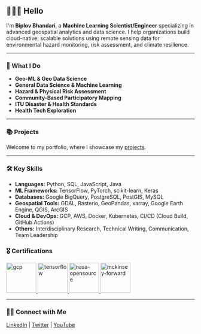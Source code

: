 ## 🙋🏻‍♂️ Hello

I'm **Biplov Bhandari**, a **Machine Learning Scientist/Engineer** specializing in advanced geospatial analytics and data science. I help organizations build cloud-native, scalable solutions using remote sensing data for environmental hazard monitoring, risk assessment, and climate resilience.

---

### 🔎 What I Do
<!-- - 🗺️ **Geo-ML & Geo Data Science**
- 🤖 **General Data Science & Machine Learning**
- 🌋 **Hazard & Physical Risk Assessment**
- 🌍 **Community-Based Participatory Mapping**
- 🚑 **ITU Disaster & Health Standards**
- 🏥 **Health Tech Exploration** -->
- **Geo-ML & Geo Data Science**
- **General Data Science & Machine Learning**
- **Hazard & Physical Risk Assessment**
- **Community-Based Participatory Mapping**
- **ITU Disaster & Health Standards**
- **Health Tech Exploration**

---


### 📚 Projects
Welcome to my portfolio, where I showcase my [projects](#).

---

### 🛠️ Key Skills
- **Languages:** Python, SQL, JavaScript, Java  
- **ML Frameworks:** TensorFlow, PyTorch, scikit-learn, Keras  
- **Databases:** Google BigQuery, PostgreSQL, PostGIS, MySQL  
- **Geospatial Tools:** GDAL, Rasterio, GeoPandas, xarray, Google Earth Engine, QGIS, ArcGIS  
- **Cloud & DevOps:** GCP, AWS, Docker, Kubernetes, CI/CD (Cloud Build, GitHub Actions)  
- **Others:** Interdisciplinary Research, Technical Writing, Communication, Team Leadership

### 🎖️ Certifications
<p align="left">
  <a href="https://www.credly.com/badges/0b92831a-b89f-4e65-aa96-74266ec0fd95/public_url" rel="nofollow">
    <img src="https://images.credly.com/size/680x680/images/05e71e7e-92a1-4821-8530-4176b2e3c4b4/image.png" alt="gcp" width="80" height="80" />
  </a>
  <a href="https://www.credential.net/f0b8bd32-b3bd-4bd8-8397-ca1b4b3978b7" rel="nofollow">
    <img src="https://media.licdn.com/dms/image/v2/C560BAQFBgSAlQztspQ/company-logo_100_100/company-logo_100_100/0/1630584446198?e=1748476800&v=beta&t=gQJEc3-dESKp2FA3YB5GqYW3TKR9Kakg_fHk-rRF7Jg" alt="tensorflow" width="80" height="80" />
  </a>
  <a href="https://www.credly.com/badges/384f43c2-e8d1-40a8-a298-ea54b9724784/public_url" rel="nofollow">
    <img src="https://images.credly.com/size/680x680/images/604d3f13-0f4c-402b-8265-3ecad938435a/blob" alt="nasa-opensource" width="80" height="80" />
  </a>
  <a href="https://www.credly.com/badges/7e8e7264-ccab-4919-8027-7a5633b1672c/public_url" rel="nofollow">
    <img src="https://images.credly.com/size/680x680/images/bad47198-deb5-48db-bbc3-85adb64db125/blob" alt="mckinsey-forward" width="80" height="80" />
  </a>
</p>

---

### 👋🏻 Connect with Me
[LinkedIn](https://www.linkedin.com/in/geomatbiplov) | [Twitter](https://twitter.com/BiplovBhandari) | [YouTube](https://www.youtube.com/@TheGeoICT)
